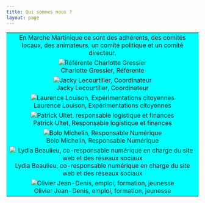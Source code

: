 ```yaml
---
title: Qui sommes nous ?
layout: page
---
```


<table>

  <tr>
    <td>En Marche Martinique ce sont des adhérents, des comités locaux, des animateurs, un comité politique et un comité directeur. </td>
  </tr>

  <tr>
    <td> <img src="/uploads/trombi/Charlotte.png" alt="Référente Charlotte Gressier"/><br/> Charlotte Gressier, Référente </td>
  </tr>
  <tr>
    <td> <img src="/uploads/trombi/jacky.jpg" alt="Jacky Lecourtiller, Coordinateur"/><br/> Jacky Lecourtiller, Coordinateur </td>
  </tr>

  <tr>
    <td> <img src="/uploads/trombi/laurence.jpg" alt="Laurence Louison, Expérimentations citoyennes"/><br/> Laurence Louison, Expérimentations citoyennes </td>
  </tr>

  <tr>
    <td> <img src="/uploads/trombi/patrick.jpg" alt="Patrick Ultet, responsable logistique et finances"/><br/> Patrick Ultet, Responsable logistique et finances </td>
  </tr>

  <tr>
    <td> <img src="/uploads/trombi/bolo.jpeg" alt="Bolo Michelin, Responsable Numérique"/><br/> Bolo Michelin, Responsable Numérique </td>
  </tr>

  <tr>
    <td> <img src="/uploads/trombi/lili.jpg" alt="Lydia Beaulieu, co-responsable numérique en charge du site web et des réseaux sociaux"/><br/> Lydia Beaulieu, co-responsable numérique en charge du site web et des réseaux sociaux </td>
  </tr>

  <tr>
    <td> <img src="/uploads/trombi/olivier.png" alt="Olivier Jean-Denis, emploi, formation, jeunesse"/><br/> Olivier Jean-Denis, emploi, formation, jeunesse </td>
  </tr>

</table>
<style>
  @import "/scss/settings";
  @import "/scss/tools=";
  img
  {
    max-width: 100%;
  }
  table
  {
    text-align : center;
  }
  td
  {
    background-color: aqua;
  }
  @media screen and (max-width: 650px) {
    table {
      width: 60%;
      margin: auto;
    }
  }
  @media screen and (max-width: 500px) {
    table {
      width: 40%;
      margin-left :3s0px;
    }
  }
</style>

<!-- <table>
  <tr>
    <td> <img src="/uploads/Charlotte.png" alt="Référente Charlotte GRESSIER"></td>
    <td>Charlotte GRESSIER, Référente </td>
  </tr>
  <tr>
    <td><img src="/uploads/jacky.jpg" alt="Jacky Lecourtiller, Coordinateur"></td>
    <td>Jacky Lecourtiller, Coordinateur</td>
  </tr>
  <tr>
    <td><img src="/uploads/laurence.jpg" alt="Laurence LOUISON, Expérimentations citoyennes"></td>
    <td>Laurence LOUISON, Expérimentations citoyennes</td>
  </tr>
  <tr>
    <td><img src="/uploads/patrick.jpg" alt="Patrick Ultet, responsable logistique et finances"></td>
    <td>Patrick Ultet, Responsable logistique et finances</td>
  </tr>
  <tr>
    <td><img src="/uploads/bolo.jpeg" alt="Bolo Michelin, Responsable Numérique"></td>
    <td>Bolo Michelin, Responsable Numérique</td>
  </tr>
  <tr>
    <td><img src="/uploads/lili.jpg" alt="Lydia Beaulieu, co-responsable numérique en charge du site web et des réseaux sociaux"></td>
    <td>Lydia Beaulieu, co-responsable numérique en charge du site web et des réseaux sociaux</td>
  </tr>
  <tr>
    <td><img src="/uploads/olivier.png" alt="Olivier Jean-Denis, emploi, formation, jeunesse"></td>
    <td>Olivier Jean-Denis, emploi, formation, jeunesse</td>
  </tr>
</table> -->
